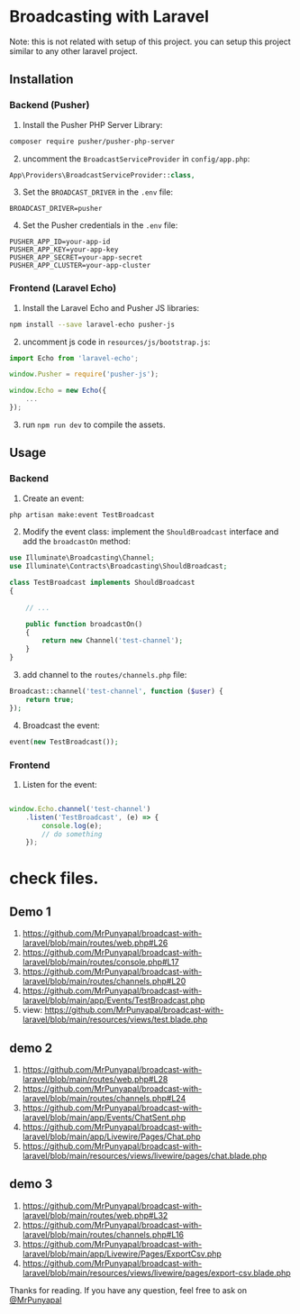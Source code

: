 # Broadcasting with Laravel
Note: this is not related with setup of this project. you can setup this project similar to any other laravel project.

## Installation

### Backend (Pusher)

1. Install the Pusher PHP Server Library:

```bash
composer require pusher/pusher-php-server
```

2. uncomment the `BroadcastServiceProvider` in `config/app.php`:

```php
App\Providers\BroadcastServiceProvider::class,
```

3. Set the `BROADCAST_DRIVER` in the `.env` file:

```env
BROADCAST_DRIVER=pusher
```

4. Set the Pusher credentials in the `.env` file:

```env
PUSHER_APP_ID=your-app-id
PUSHER_APP_KEY=your-app-key
PUSHER_APP_SECRET=your-app-secret
PUSHER_APP_CLUSTER=your-app-cluster
```

### Frontend (Laravel Echo)

1. Install the Laravel Echo and Pusher JS libraries:

```bash
npm install --save laravel-echo pusher-js
```

2. uncomment js code in `resources/js/bootstrap.js`:

```js
import Echo from 'laravel-echo';

window.Pusher = require('pusher-js');

window.Echo = new Echo({
    ...
});
```

3. run `npm run dev` to compile the assets.

## Usage

### Backend

1. Create an event:

```bash
php artisan make:event TestBroadcast
```

2. Modify the event class:
    implement the `ShouldBroadcast` interface
    and add the `broadcastOn` method:

```php
use Illuminate\Broadcasting\Channel;
use Illuminate\Contracts\Broadcasting\ShouldBroadcast;

class TestBroadcast implements ShouldBroadcast
{
 
    // ...

    public function broadcastOn()
    {
        return new Channel('test-channel');
    }
}
```

3. add channel to the `routes/channels.php` file:

```php
Broadcast::channel('test-channel', function ($user) {
    return true;
});
```

4. Broadcast the event:

```php
event(new TestBroadcast());
```

### Frontend

1. Listen for the event:

```js

window.Echo.channel('test-channel')
    .listen('TestBroadcast', (e) => {
        console.log(e);
        // do something
    });
```

# check files.
## Demo 1

1. https://github.com/MrPunyapal/broadcast-with-laravel/blob/main/routes/web.php#L26
2. https://github.com/MrPunyapal/broadcast-with-laravel/blob/main/routes/console.php#L17
3. https://github.com/MrPunyapal/broadcast-with-laravel/blob/main/routes/channels.php#L20
4. https://github.com/MrPunyapal/broadcast-with-laravel/blob/main/app/Events/TestBroadcast.php
5. view: https://github.com/MrPunyapal/broadcast-with-laravel/blob/main/resources/views/test.blade.php

## demo 2

1. https://github.com/MrPunyapal/broadcast-with-laravel/blob/main/routes/web.php#L28
2. https://github.com/MrPunyapal/broadcast-with-laravel/blob/main/routes/channels.php#L24
3. https://github.com/MrPunyapal/broadcast-with-laravel/blob/main/app/Events/ChatSent.php
4. https://github.com/MrPunyapal/broadcast-with-laravel/blob/main/app/Livewire/Pages/Chat.php
5. https://github.com/MrPunyapal/broadcast-with-laravel/blob/main/resources/views/livewire/pages/chat.blade.php

## demo 3

1. https://github.com/MrPunyapal/broadcast-with-laravel/blob/main/routes/web.php#L32
2. https://github.com/MrPunyapal/broadcast-with-laravel/blob/main/routes/channels.php#L16
3. https://github.com/MrPunyapal/broadcast-with-laravel/blob/main/app/Livewire/Pages/ExportCsv.php
4. https://github.com/MrPunyapal/broadcast-with-laravel/blob/main/resources/views/livewire/pages/export-csv.blade.php


Thanks for reading. If you have any question, feel free to ask on [@MrPunyapal](https://twitter.com/MrPunyapal)






